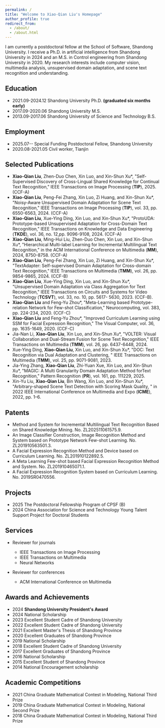 ```yaml
---
permalink: /
title: "Welcome to Xiao-Qian Liu's Homepage"
author_profile: true
redirect_from: 
  - /about/
  - /about.html
---
```


I am currently a postdoctoral fellow at the School of Software, Shandong University. I receive a Ph.D. in artificial intelligence from Shandong University in 2024 and an M.S. in Control engineering from Shandong University in 2020. My research interests include computer vision, multimedia analysis, unsupervised domain adaptation, and scene text recognition and understanding.


Education
------
* 2021.09-2024.12  Shandong University  Ph.D. **(graduated six months early)**
* 2017.09-2020.06  Shandong University  M.S.
* 2013.09-2017.06  Shandong University of Science and Technology B.S.

Employment
------
* 2025.07--        Special Funding Postdoctoral Fellow, Shandong University 
* 2020.08-2021.05  Civil worker, Tianjin


Selected Publications
------
*  **Xiao-Qian Liu**, Zhen-Duo Chen, Xin Luo, and Xin-Shun Xu*, "Self-Supervised Discovery of Cross-Lingual Shared Knowledge for Continual Text Recognition," IEEE Transactions on Image Processing (**TIP**), 2025. (CCF-A)
*  **Xiao-Qian Liu**, Peng-Fei Zhang, Xin Luo, Zi Huang, and Xin-Shun Xu*, "Noisy-Aware Unsupervised Domain Adaptation for Scene Text Recognition," IEEE Transactions on Image Processing (**TIP**), vol. 33, pp. 6550-6563, 2024. (CCF-A)
*  **Xiao-Qian Liu**, Xue-Ying Ding, Xin Luo, and Xin-Shun Xu*, "ProtoUDA: Prototype-based Unsupervised Adaptation for Cross-Domain Text Recognition," IEEE Transactions on Knowledge and Data Engineering (**TKDE**), vol. 36, no. 12,pp. 9096-9108, 2024. (CCF-A)
*  **Xiao-Qian Liu**, Ming-Hui Liu, Zhen-Duo Chen, Xin Luo, and Xin-Shun Xu*, "Hierarchical Multi-label Learning for Incremental Multilingual Text Recognition," in the ACM International Conference on Multimedia (**MM**), 2024, 8750-8758. (CCF-A)
*  **Xiao-Qian Liu**, Peng-Fei Zhang, Xin Luo, Zi Huang, and Xin-Shun Xu*, "TextAdapter: Self-supervised Domain Adaptation for Cross-domain Text Recognition," IEEE Transactions on Multimedia (**TMM**), vol. 26, pp. 9854-9865, 2024. (CCF-B)
*  **Xiao-Qian Liu**, Xue-Ying Ding, Xin Luo, and Xin-Shun Xu*, "Unsupervised Domain Adaptation via Class Aggregation for Text Recognition," IEEE Transactions on Circuits and Systems for Video Technology (**TCSVT**), vol. 33, no. 10, pp. 5617- 5630, 2023. (CCF-B).
*  **Xiao-Qian Liu** and Feng-Yu Zhou*, "Meta-Learning based Prototype-relation Network for Few-shot Classification," Neurocomputing, vol. 383, pp. 224-234, 2020. (CCF-C)
*  **Xiao-Qian Liu** and Feng-Yu Zhou*, "Improved Curriculum Learning using SSM for Facial Expression Recognition," The Visual Computer, vol. 36, pp. 1635-1649, 2020. (CCF-C)
*  Jia-Nan Li, **Xiao-Qian Liu**, Xin Luo, and Xin-Shun Xu*, "VOLTER: Visual Collaboration and Dual-Stream Fusion for Scene Text Recognition," IEEE Transactions on Multimedia (**TMM**), vol. 26, pp. 6437-6448, 2024.
*  Xue-Ying Ding, **Xiao-Qian Liu**, Xin Luo, and Xin-Shun Xu*, "DOC: Text Recognition via Dual Adaptation and Clustering, " IEEE Transactions on Multimedia (**TMM**), vol. 25, pp. 9071-9081, 2023.
*  Jia-Ying Zhang, **Xiao-Qian Liu**, Zhi-Yuan Xue, Xin Luo, and Xin-Shun Xu*, "MAGIC: A Multi Granularity Domain Adaptation Method forText Recognition," Pattern Recognition (**PR**), vol. 161, pp. 111229, 2025.
*  Xin-Yu Liu, **Xiao-Qian Liu**, Bin Wang, Xin Luo, and Xin-Shun Xu*, "Arbitrary-shaped Scene Text Detection with Scoring Mask Quality, " in 2022 IEEE International Conference on Multimedia and Expo (**ICME**), 2022, pp. 1–6.


Patents
------
*  Method and System for Incremental Multilingual Text Recognition Based on Shared Knowledge Mining. No. ZL202511061575.9.
*  An Image Classifier Construction, Image Recognition Method and System based on Prototype Network Few-shot Learning. No. ZL201910563501.3.
*  A Facial Expression Recognition Method and Device based on Curriculum Learning. No. ZL201910122892.5.
*  A Meta Learning Few-shot based Facial Expression Recognition Method and System. No. ZL201910465071.1.
*  A Facial Expression Recognition System based on Curriculum Learning. No. 2019SR0470556.


Projects
------
* 2025   The Postdoctoral Fellowship Program of CPSF (B)
* 2024   China Association for Science and Technology Young Talent Support Project for Doctoral Students

Services
------
* Reviewer for journals
  * IEEE Transactions on Image Processing
  * IEEE Transactions on Multimedia
  * Neural Networks

* Reviewer for conferences
  * ACM International Conference on Multimedia


Awards and Achievements
------
* 2024   **Shandong University President's Award**
* 2024   National Scholarship
* 2023   Excellent Student Cadre of Shandong University
* 2022   Excellent Student Cadre of Shandong University
* 2021   Excellent Master's Thesis of Shandong Province
* 2020   Excellent Graduates of Shandong Province
* 2019   National Scholarship
* 2018   Excellent Student Cadre of Shandong University
* 2017   Excellent Graduates of Shandong Province
* 2016   National Scholarship
* 2015   Excellent Student of Shandong Province
* 2014   National Encouragement scholarship


Academic Competitions
------
* 2021   China Graduate Mathematical Contest in Modeling,    National Third Prize
* 2019   China Graduate Mathematical Contest in Modeling,    National Second Prize
* 2018   China Graduate Mathematical Contest in Modeling,    National Third Prize
